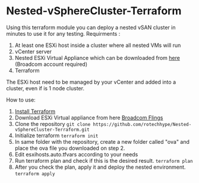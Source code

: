 # Nested-vSphereCluster-Terraform
Using this terraform module you can deploy a nested vSAN cluster in minutes to use it for any testing. 
Requirments : 
1. At least one ESXi host inside a cluster where all nested VMs will run
2. vCenter server
3. Nested ESXi Virtual Appliance which can be downloaded from [here](https://community.broadcom.com/flings/home) (Broadcom account required)
4. Terraform

The ESXi host need to be managed by your vCenter and added into a cluster, even if is 1 node cluster.

How to use: 

1. [Install Terraform ](https://developer.hashicorp.com/terraform/tutorials/aws-get-started/install-cli)
2. Download ESXi Virtual appliance from here [Broadcom Flings](https://community.broadcom.com/flings/home)
3. Clone the repository `git clone https://github.com/rotechhype/Nested-vSphereCluster-Terraform.git`
4. Initialize terraform `terraform init`
5. In same folder with the repository, create a new folder called "ova" and place the ova file you downloaded on step 2.
6. Edit esxihosts.auto.tfvars according to your needs
7. Run terraform plan and check if this is the desired result. `terraform plan`
8. After you check the plan, apply it and deploy the nested environment. `terraform apply`
